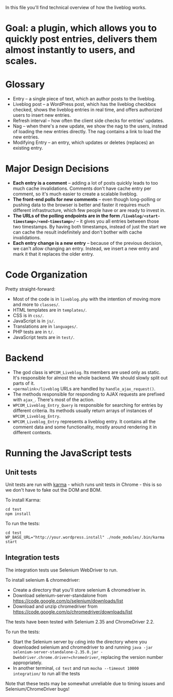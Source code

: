 In this file you'll find technical overview of how the liveblog works.

# Goal: a plugin, which allows you to quickly post entries, delivers them almost instantly to users, and scales.

# Glossary

* Entry – a single piece of text, which an author posts to the liveblog.
* Liveblog post – a WordPress post, which has the liveblog checkbox checked, shows the liveblog entries in real time, and offers authorized users to insert new entries.
* Refresh interval – how often the client side checks for entries' updates.
* Nag – when there's a new update, we show the nag to the users, instead of loading the new entries directly. The nag contains a link to load the new entries.
* Modifying Entry – an entry, which updates or deletes (replaces) an existing entry.

# Major Design Decisions

* **Each entry is a comment** – adding a lot of posts quickly leads to too much cache invalidations. Comments don't have cache entry per comment, so it's much easier to create a scalable liveblog.
* **The front-end polls for new comments** – even though long-polling or pushing data to the browser is better and faster it requires much different infrastructure, which few people have or are ready to invest in.
* **The URLs of the polling endpoints are in the form `/liveblog/<start-timestamp>/<end-timestamp>/`** – it gives you all entries between those two timestamps. By having both timestamps, instead of just the start we can cache the result indefinitely and don't bother with cache invalidations.
* **Each entry change is a new entry** – because of the previous decision, we can't allow changing an entry. Instead, we insert a new entry and mark it that it replaces the older entry.

# Code Organization

Pretty straight-forward:

* Most of the code is in `liveblog.php` with the intention of moving more and more to `classes/`.
* HTML templates are in `templates/`.
* CSS is in `css/`.
* JavaScript is in `js/`.
* Translations are in `languages/`.
* PHP tests are in `t/`.
* JavaScript tests are in `test/`.

# Backend

* The god class is `WPCOM_Liveblog`. Its members are used only as static. It's responsible for almost the whole backend. We should slowly split out parts of it.
* `<permalink>/liveblog` URLs are handled by `handle_ajax_request()`.
* The methods responsible for responding to AJAX requests are prefixed with `ajax_`. There's most of the action.
* `WPCOM_Liveblog_Entry_Query` is responsible for searching for entries by different criteria. Its methods usually return arrays of instances of `WPCOM_Liveblog_Entry`.
* `WPCOM_Liveblog_Entry` represents a liveblog entry. It contains all the comment data and some functionality, mostly around rendering it in different contexts.

# Running the JavaScript tests

## Unit tests

Unit tests are run with [karma](http://karma-runner.github.io/) - which runs unit tests in Chrome - this is so we don't have to fake out the DOM and BOM.

To install Karma:

    cd test
    npm install

To run the tests:

    cd test
    WP_BASE_URL="http://your.wordpress.install" ./node_modules/.bin/karma start

## Integration tests

The integration tests use Selenium WebDriver to run.

To install selenium & chromedriver:
* Create a directory that you'll store selenium & chromedriver in.
* Download selenium-server-standalone from https://code.google.com/p/selenium/downloads/list
* Download and unzip chromedriver from https://code.google.com/p/chromedriver/downloads/list

The tests have been tested with Selenium 2.35 and ChromeDriver 2.2.

To run the tests:
* Start the Selenium server by `cd`ing into the directory where you downloaded selenium and chromedriver to and running `java -jar selenium-server-standalone-2.35.0.jar -Dwebdriver.chrome.driver=chromedriver`, replacing the version number appropriately.
* In another terminal, `cd test` and run `mocha --timeout 10000 integration/` to run all the tests

Note that these tests may be somewhat unreliable due to timing issues and Selenium/ChromeDriver bugs!

